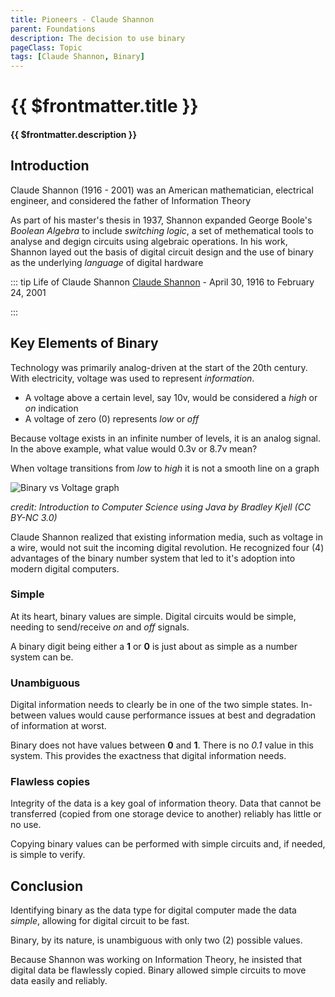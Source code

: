 ```yaml
---
title: Pioneers - Claude Shannon
parent: Foundations
description: The decision to use binary
pageClass: Topic
tags: [Claude Shannon, Binary]
---
```


<script setup>
import KeyConcepts from '../../.vitepress/components/KeyConcepts.vue'
</script>

# {{ $frontmatter.title }}

#### {{ $frontmatter.description }}

<KeyConcepts :ConceptArray= "[
  {
  Concept:'Choosing the right data type for digital computers',
  Details:'Claude Shannon recognized the important traits required for digital data processing'
},
{
  Concept:'Binary becomes the core data type',
  Details:'Based on the needs of digital computers to handles are share data, binary was the best option'
},
]" />

## Introduction

Claude Shannon (1916 - 2001) was an American mathematician, electrical engineer, and considered the father of Information Theory

As part of his master's thesis in 1937, Shannon expanded George Boole's *Boolean Algebra* to include *switching logic*, a set of methematical tools to analyse and degign circuits using algebraic operations. In his work, Shannon layed out the basis of digital circuit design and the use of binary as the underlying *language* of digital hardware

::: tip Life of Claude Shannon
[Claude Shannon](https://en.wikipedia.org/wiki/Claude_Shannon) - April 30, 1916 to February 24, 2001

:::

## Key Elements of Binary

Technology was primarily analog-driven at the start of the 20th century. With electricity, voltage was used to represent *information*. 
- A voltage above a certain level, say 10v, would be considered a *high* or *on* indication
- A voltage of zero (0) represents *low* or *off*

Because voltage exists in an infinite number of levels, it is an analog signal. In the above example, what value would 0.3v or 8.7v mean?

When voltage transitions from *low* to *high* it is not a smooth line on a graph

![Binary vs Voltage graph](http://computerscience.chemeketa.edu/cs160Reader/_images/binary_w_noise.gif)

*credit: Introduction to Computer Science using Java by Bradley Kjell (CC BY-NC 3.0)*

Claude Shannon realized that existing information media, such as voltage in a wire, would not suit the incoming digital revolution. He recognized four (4) advantages of the binary number system that led to it's adoption into modern digital computers.

### Simple

At its heart, binary values are simple. Digital circuits would be simple, needing to send/receive *on* and *off* signals.

A binary digit being either a **1** or **0** is just about as simple as a number system can be. 

### Unambiguous

Digital information needs to clearly be in one of the two simple states. In-between values would cause performance issues at best and degradation of information at worst.

Binary does not have values between **0** and **1**. There is no *0.1* value in this system. This provides the exactness that digital information needs.

### Flawless copies

Integrity of the data is a key goal of information theory. Data that cannot be transferred (copied from one storage device to another) reliably has little or no use.

Copying binary values can be performed with simple circuits and, if needed, is simple to verify.

## Conclusion

Identifying binary as the data type for digital computer made the data *simple*, allowing for digital circuit to be fast.

Binary, by its nature, is unambiguous with only two (2) possible values. 

Because Shannon was working on Information Theory, he insisted that digital data be flawlessly copied. Binary allowed simple circuits to move data easily and reliably.
